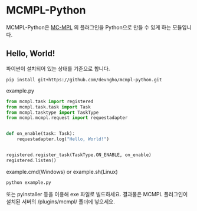 # MCMPL-Python
MCMPL-Python은 [MC-MPL](https://github.com/devngho/mcmpl) 의 플러그인을 Python으로 만들 수 있게 하는 모듈입니다.
## Hello, World!
파이썬이 설치되어 있는 상태를 기준으로 합니다.
```commandline
pip install git+https://github.com/devngho/mcmpl-python.git
```
example.py

```python
from mcmpl.task import registered
from mcmpl.task.task import Task
from mcmpl.tasktype import TaskType
from mcmpl.mcmpl.request import requestadapter


def on_enable(task: Task):
    requestadapter.log("Hello, World!")


registered.register_task(TaskType.ON_ENABLE, on_enable)
registered.listen()
```
example.cmd(Windows) or example.sh(Linux)
```commandline
python example.py
```
또는 pyinstaller 등을 이용해 exe 파일로 빌드하세요.
결과물은 MCMPL 플러그인이 설치된 서버의 /plugins/mcmpl/ 폴더에 넣으세요.
